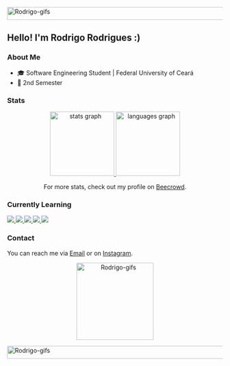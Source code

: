 <img align="center" alt="Rodrigo-gifs" height="30" width="1080" src="https://user-images.githubusercontent.com/74038190/212284100-561aa473-3905-4a80-b561-0d28506553ee.gif">

## Hello! I'm Rodrigo Rodrigues :)

### About Me
- 🎓 Software Engineering Student | Federal University of Ceará
- 📅 2nd Semester

### Stats

<p align="center">
  <a href="https://github.com/rudriguu2099" target="_blank" rel="noreferrer"> <img src="https://github-readme-stats.vercel.app/api?username=rudriguu2099&theme=dracula&hide_border=true" height="150" alt="stats graph"> </a>
  <a href="https://github.com/rudriguu2099" target="_blank" rel="noreferrer"> <img src="https://github-readme-stats.vercel.app/api/top-langs/?username=rudriguu2099&layout=compact&langs_count=4&theme=dracula&hide_border=true" height="150" alt="languages graph"> </a>
</p>

<p align="center">
  For more stats, check out my profile on <a href="https://judge.beecrowd.com/pt/profile/980432">Beecrowd</a>.
</p>

### Currently Learning

<div>
  <a href="https://www.python.org" target="_blank" rel="noreferrer"> <img src="https://img.shields.io/badge/Python-3776AB?style=for-the-badge&logo=python&logoColor=white"/> </a>
  <a href="https://www.java.com" target="_blank" rel="noreferrer"> <img src="https://img.shields.io/badge/Java-ED8B00?style=for-the-badge&logo=openjdk&logoColor=white"/> </a>
  <a href="https://www.w3schools.com/c/" target="_blank" rel="noreferrer"> <img src="https://img.shields.io/badge/C-00599C?style=for-the-badge&logo=c&logoColor=white"/> </a>
  <a href="https://www.w3schools.com/cpp/" target="_blank" rel="noreferrer"> <img src="https://img.shields.io/badge/C%2B%2B-00599C?style=for-the-badge&logo=c%2B%2B&logoColor=white"/> </a>
  <a href="https://git-scm.com/" target="_blank" rel="noreferrer"> <img src="https://img.shields.io/badge/GIT-E44C30?style=for-the-badge&logo=git&logoColor=white"/> </a>
</div>

### Contact
You can reach me via [Email](mailto:rrodrigues.dev21@gmail.com) or on [Instagram](https://www.instagram.com/rudriguu_2099/).

<p align="center">
  <img src="https://media.tenor.com/dF-PYwpJP0MAAAAi/nino-nakano-pet-the-cat.gif" alt="Rodrigo-gifs" width="180" height="180">
</p>

<img align="center" alt="Rodrigo-gifs" height="30" width="1080" src="https://user-images.githubusercontent.com/74038190/212284100-561aa473-3905-4a80-b561-0d28506553ee.gif">
